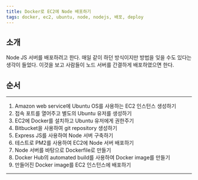 ```yaml
---
title: Docker로 EC2에 Node 배포하기
tags: docker, ec2, ubuntu, node, nodejs, 배포, deploy
---
```


## 소개
 Node JS 서버를 배포하려고 한다. 
 매일 같이 하던 방식이지만 방법을 잊을 수도 있다는 생각이 들었다. 
 이것을 보고 사람들이 노드 서버를 간결하게 배포하였으면 한다.

## 순서
---------------------
1. Amazon web service에 Ubuntu OS를 사용하는 EC2 인스턴스 생성하기
1. 접속 포트를 열어주고 별도의 Ubuntu 유저를 생성하기
1. EC2에 Docker를 설치하고 Ubuntu 유저에게 권한주기
1. Bitbucket을 사용하여 git repository 생성하기
1. Express JS를 사용하여 Node 서버 구축하기
1. 테스트로 PM2를 사용하여 EC2에 Node 서버 배포하기
1. Node 서버를 바탕으로 Dockerfile로 만들기
1. Docker Hub의 automated build를 사용하여 Docker image를 만들기
1. 만들어진 Docker image를 EC2 인스턴스에 배포하기

---------------------


<!--
# Samples

# Heading 1

## Heading 2

### Heading 3

#### Heading 4

##### Heading 5

###### Heading 6

### Body text

**Lorem ipsum dolor sit amet**, consectetur adipiscing elit. Quisque tempus nunc diam, non dignissim risus tincidunt a. Curabitur consequat justo vitae ipsum accumsan tempor. Quisque rhoncus eleifend ante vitae ultricies. Pellentesque suscipit nisl ut metus tincidunt, vulputate sodales dui commodo. Sed eget sapien varius, lacinia lectus nec, tempor dolor. Pellentesque sed mattis magna. Curabitur ut tristique turpis. Morbi sagittis dolor suscipit urna placerat, consectetur venenatis sapien viverra. Mauris vitae felis et sem venenatis cursus.


![Image]({{ site.baseurl }}/images/test.png)


Donec ornare turpis non ullamcorper pulvinar. *Integer ut mauris vehicula mauris posuere adipiscing.* Phasellus dictum cursus convallis. Sed dapibus laoreet porttitor.

### Blockquotes

> Fusce non eleifend nisi. Donec pharetra sed ipsum sit amet sollicitudin. Duis dolor ante, gravida varius neque eget, semper commodo libero. In euismod tempor lobortis. Nulla eget lectus nec enim mattis aliquet a sit amet est.

## List Types

### Lists

1. Item One
   1. sub one
   2. sub two
   3. sub three
2. Item Two

* Uno
* Dos
* Tres


## Table

| Tables        | Are           | Cool  |
| ------------- |:-------------:| -----:|
| col 3 is      | right-aligned | $1600 |
| col 2 is      | centered      |   $12 |
| zebra stripes | are neat      |    $1 |


## Code

{% highlight python %}
class node:
    def __init__(self, data, next=None):
        self.data = data
        self.next = next
{% endhighlight %}-->

